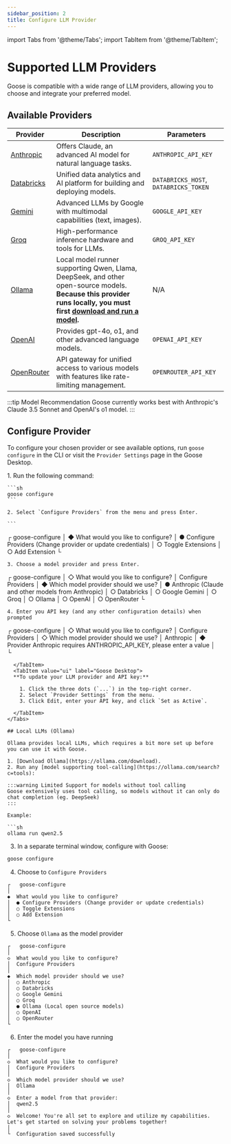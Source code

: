 ```yaml
---
sidebar_position: 2
title: Configure LLM Provider
---
```


import Tabs from '@theme/Tabs';
import TabItem from '@theme/TabItem';

# Supported LLM Providers


Goose is compatible with a wide range of LLM providers, allowing you to choose and integrate your preferred model.

## Available Providers

| Provider                                      | Description                                                                                                                                                                                                              | Parameters                            |
|-----------------------------------------------|--------------------------------------------------------------------------------------------------------------------------------------------------------------------------------------------------------------------------|---------------------------------------|
| [Anthropic](https://www.anthropic.com/)       | Offers Claude, an advanced AI model for natural language tasks.                                                                                                                                                          | `ANTHROPIC_API_KEY`                   |
| [Databricks](https://www.databricks.com/)     | Unified data analytics and AI platform for building and deploying models.                                                                                                                                                | `DATABRICKS_HOST`, `DATABRICKS_TOKEN` |
| [Gemini](https://ai.google.dev/gemini-api/docs) | Advanced LLMs by Google with multimodal capabilities (text, images).                                                                                                                                                     | `GOOGLE_API_KEY`                      |
| [Groq](https://groq.com/)                     | High-performance inference hardware and tools for LLMs.                                                                                                                                                                  | `GROQ_API_KEY`                        |
| [Ollama](https://ollama.com/)                 | Local model runner supporting Qwen, Llama, DeepSeek, and other open-source models. **Because this provider runs locally, you must first [download and run a model](/docs/getting-started/providers#local-llms-ollama).** | N/A                                   |
| [OpenAI](https://platform.openai.com/api-keys) | Provides gpt-4o, o1, and other advanced language models.                                                                                                                                                                 | `OPENAI_API_KEY`                      |
| [OpenRouter](https://openrouter.ai/)          | API gateway for unified access to various models with features like rate-limiting management.                                                                                                                            | `OPENROUTER_API_KEY`                  |

:::tip Model Recommendation
Goose currently works best with Anthropic's Claude 3.5 Sonnet and OpenAI's o1 model. 
:::
   
## Configure Provider

To configure your chosen provider or see available options, run `goose configure` in the CLI or visit the `Provider Settings` page in the Goose Desktop.

<Tabs groupId="interface">
  <TabItem value="cli" label="Goose CLI" default>
    1. Run the following command: 

    ```sh
    goose configure
    ```

    2. Select `Configure Providers` from the menu and press Enter.

    ```
   ┌   goose-configure 
   │
   ◆  What would you like to configure?
   │  ● Configure Providers (Change provider or update credentials)
   │  ○ Toggle Extensions 
   │  ○ Add Extension 
   └  
   ```
   3. Choose a model provider and press Enter.

   ```
   ┌   goose-configure 
   │
   ◇  What would you like to configure?
   │  Configure Providers 
   │
   ◆  Which model provider should we use?
   │  ● Anthropic (Claude and other models from Anthropic)
   │  ○ Databricks 
   │  ○ Google Gemini 
   │  ○ Groq 
   │  ○ Ollama 
   │  ○ OpenAI 
   │  ○ OpenRouter 
   └  
   ```
   4. Enter you API key (and any other configuration details) when prompted

   ```
   ┌   goose-configure 
   │
   ◇  What would you like to configure?
   │  Configure Providers 
   │
   ◇  Which model provider should we use?
   │  Anthropic 
   │
   ◆  Provider Anthropic requires ANTHROPIC_API_KEY, please enter a value
   │   
   └  
```
  </TabItem>
  <TabItem value="ui" label="Goose Desktop">
  **To update your LLM provider and API key:** 

    1. Click the three dots (`...`) in the top-right corner.
    2. Select `Provider Settings` from the menu.
    3. Click Edit, enter your API key, and click `Set as Active`.

  </TabItem>
</Tabs>

## Local LLMs (Ollama)

Ollama provides local LLMs, which requires a bit more set up before you can use it with Goose.

1. [Download Ollama](https://ollama.com/download). 
2. Run any [model supporting tool-calling](https://ollama.com/search?c=tools):

:::warning Limited Support for models without tool calling
Goose extensively uses tool calling, so models without it can only do chat completion (eg. DeepSeek)
:::

Example:

```sh
ollama run qwen2.5
```

3. In a separate terminal window, configure with Goose:

```sh
goose configure
```

4. Choose to `Configure Providers`

```
┌   goose-configure 
│
◆  What would you like to configure?
│  ● Configure Providers (Change provider or update credentials)
│  ○ Toggle Extensions 
│  ○ Add Extension 
└  
```

5. Choose `Ollama` as the model provider

```
┌   goose-configure 
│
◇  What would you like to configure?
│  Configure Providers 
│
◆  Which model provider should we use?
│  ○ Anthropic 
│  ○ Databricks 
│  ○ Google Gemini 
│  ○ Groq 
│  ● Ollama (Local open source models)
│  ○ OpenAI 
│  ○ OpenRouter 
└  
```

6. Enter the model you have running

```
┌   goose-configure 
│
◇  What would you like to configure?
│  Configure Providers 
│
◇  Which model provider should we use?
│  Ollama 
│
◇  Enter a model from that provider:
│  qwen2.5
│
◇  Welcome! You're all set to explore and utilize my capabilities. Let's get started on solving your problems together!
│
└  Configuration saved successfully
```
